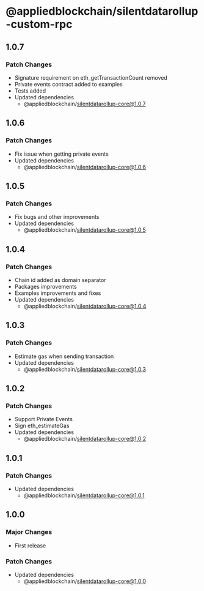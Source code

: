 # @appliedblockchain/silentdatarollup-custom-rpc

## 1.0.7

### Patch Changes

- Signature requirement on eth_getTransactionCount removed
- Private events contract added to examples
- Tests added
- Updated dependencies
  - @appliedblockchain/silentdatarollup-core@1.0.7

## 1.0.6

### Patch Changes

- Fix issue when getting private events
- Updated dependencies
  - @appliedblockchain/silentdatarollup-core@1.0.6

## 1.0.5

### Patch Changes

- Fix bugs and other improvements
- Updated dependencies
  - @appliedblockchain/silentdatarollup-core@1.0.5

## 1.0.4

### Patch Changes

- Chain id added as domain separator
- Packages improvements
- Examples improvements and fixes
- Updated dependencies
  - @appliedblockchain/silentdatarollup-core@1.0.4

## 1.0.3

### Patch Changes

- Estimate gas when sending transaction
- Updated dependencies
  - @appliedblockchain/silentdatarollup-core@1.0.3

## 1.0.2

### Patch Changes

- Support Private Events
- Sign eth_estimateGas
- Updated dependencies
  - @appliedblockchain/silentdatarollup-core@1.0.2

## 1.0.1

### Patch Changes

- Updated dependencies
  - @appliedblockchain/silentdatarollup-core@1.0.1

## 1.0.0

### Major Changes

- First release

### Patch Changes

- Updated dependencies
  - @appliedblockchain/silentdatarollup-core@1.0.0
